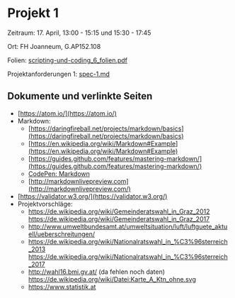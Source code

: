 Projekt 1
=========

Zeitraum: 17. April, 13:00 - 15:15 und 15:30 - 17:45

Ort: FH Joanneum, G.AP152.108

Folien: [scripting-und-coding_6_folien.pdf](scripting-und-coding_6_folien.pdf)

Projektanforderungen 1: [spec-1.md](spec-1.md)


Dokumente und verlinkte Seiten
------------------------------

 - [https://atom.io/](https://atom.io/)
 - Markdown:
   - [https://daringfireball.net/projects/markdown/basics](https://daringfireball.net/projects/markdown/basics)
   - [https://en.wikipedia.org/wiki/Markdown#Example](https://en.wikipedia.org/wiki/Markdown#Example)
   - [https://guides.github.com/features/mastering-markdown/](https://guides.github.com/features/mastering-markdown/)
   - [CodePen: Markdown](https://codepen.io/PeterTheOne/pen/wmdRbg)
   - [http://markdownlivepreview.com](http://markdownlivepreview.com/)
 - [https://validator.w3.org/](https://validator.w3.org/)
 - Projektvorschläge:
   - https://de.wikipedia.org/wiki/Gemeinderatswahl_in_Graz_2012 https://de.wikipedia.org/wiki/Gemeinderatswahl_in_Graz_2017 
   - http://www.umweltbundesamt.at/umweltsituation/luft/luftguete_aktuell/ueberschreitungen/
   - https://de.wikipedia.org/wiki/Nationalratswahl_in_%C3%96sterreich_2013 https://de.wikipedia.org/wiki/Nationalratswahl_in_%C3%96sterreich_2017 
   - http://wahl16.bmi.gv.at/ (da fehlen noch daten) https://de.wikipedia.org/wiki/Datei:Karte_A_Ktn_ohne.svg
   -  https://www.statistik.at

